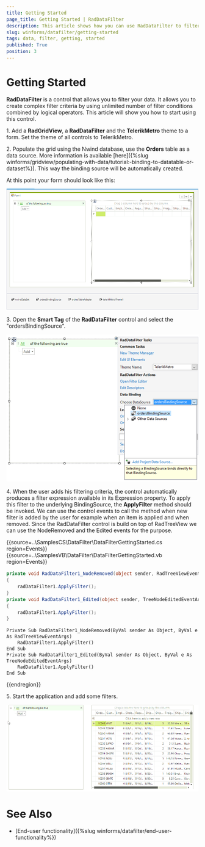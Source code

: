 ```yaml
---
title: Getting Started
page_title: Getting Started | RadDataFilter
description: This article shows how you can use RadDataFilter to filter the data inside RadGridView. 
slug: winforms/datafilter/getting-started
tags: data, filter, getting, started
published: True
position: 3
---
```


# Getting Started

__RadDataFilter__ is a control that allows you to filter your data. It allows you to create complex filter criteria by using unlimited number of filter conditions combined by logical operators. This article will show you how to start using this control.

1\. Add a __RadGridView__, a __RadDataFilter__ and the __TelerikMetro__ theme to a form. Set the theme of all controls to TelerikMetro.

2\. Populate the grid using the Nwind database, use the __Orders__ table as a data source. More information is available [here]({%slug  winforms/gridview/populating-with-data/tutorial:-binding-to-datatable-or-dataset%}). This way the binding source will be automatically created.

At this point your form should look like this:
    
![datafilter-getting-started001](images/datafilter-getting-started001.png)


3\. Open the **Smart Tag** of the **RadDataFilter** control and select the "ordersBindingSource".

![datafilter-getting-started002](images/datafilter-getting-started002.png)

4\. When the user adds his filtering criteria, the control automatically produces a filter expression available in its Expression property. To apply this filter to the underlying BindingSource, the __ApplyFilter__ method should be invoked. We can use the control events to call the method when new filter is added by the user for example when an item is applied and when removed. Since the RadDataFilter control is build on top of RadTreeView we can use the NodeRemoved and the Edited events for the purpose. 

{{source=..\SamplesCS\DataFilter\DataFilterGettingStarted.cs region=Events}} 
{{source=..\SamplesVB\DataFilter\DataFilterGettingStarted.vb region=Events}}
````C#
private void RadDataFilter1_NodeRemoved(object sender, RadTreeViewEventArgs e)
{
    radDataFilter1.ApplyFilter();
}
private void RadDataFilter1_Edited(object sender, TreeNodeEditedEventArgs e)
{
    radDataFilter1.ApplyFilter();
}

````
````VB.NET
Private Sub RadDataFilter1_NodeRemoved(ByVal sender As Object, ByVal e As RadTreeViewEventArgs)
    RadDataFilter1.ApplyFilter()
End Sub
Private Sub RadDataFilter1_Edited(ByVal sender As Object, ByVal e As TreeNodeEditedEventArgs)
    RadDataFilter1.ApplyFilter()
End Sub

```` 


{{endregion}}


5\. Start the application and add some filters.

![datafilter-getting-started003](images/datafilter-getting-started003.gif)

# See Also 

* [End-user functionality]({%slug winforms/datafilter/end-user-functionality%})